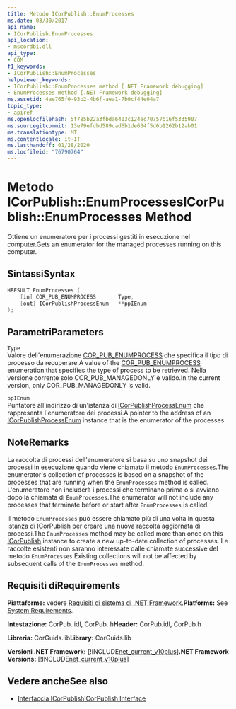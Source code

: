 ```yaml
---
title: Metodo ICorPublish::EnumProcesses
ms.date: 03/30/2017
api_name:
- ICorPublish.EnumProcesses
api_location:
- mscordbi.dll
api_type:
- COM
f1_keywords:
- ICorPublish::EnumProcesses
helpviewer_keywords:
- ICorPublish::EnumProcesses method [.NET Framework debugging]
- EnumProcesses method [.NET Framework debugging]
ms.assetid: 4ae765f0-93b2-4b6f-aea1-7b0cf44e04a7
topic_type:
- apiref
ms.openlocfilehash: 5f785b22a3fbda6403c124ec70757b16f5335907
ms.sourcegitcommit: 13e79efdbd589cad6b1de634f5d6b1262b12ab01
ms.translationtype: MT
ms.contentlocale: it-IT
ms.lasthandoff: 01/28/2020
ms.locfileid: "76790764"
---
```

# <a name="icorpublishenumprocesses-method"></a><span data-ttu-id="6ea07-102">Metodo ICorPublish::EnumProcesses</span><span class="sxs-lookup"><span data-stu-id="6ea07-102">ICorPublish::EnumProcesses Method</span></span>
<span data-ttu-id="6ea07-103">Ottiene un enumeratore per i processi gestiti in esecuzione nel computer.</span><span class="sxs-lookup"><span data-stu-id="6ea07-103">Gets an enumerator for the managed processes running on this computer.</span></span>  
  
## <a name="syntax"></a><span data-ttu-id="6ea07-104">Sintassi</span><span class="sxs-lookup"><span data-stu-id="6ea07-104">Syntax</span></span>  
  
```cpp  
HRESULT EnumProcesses (  
    [in] COR_PUB_ENUMPROCESS       Type,  
    [out] ICorPublishProcessEnum   **ppIEnum  
);  
```  
  
## <a name="parameters"></a><span data-ttu-id="6ea07-105">Parametri</span><span class="sxs-lookup"><span data-stu-id="6ea07-105">Parameters</span></span>  
 `Type`  
 <span data-ttu-id="6ea07-106">Valore dell'enumerazione [COR_PUB_ENUMPROCESS](cor-pub-enumprocess-enumeration.md) che specifica il tipo di processo da recuperare.</span><span class="sxs-lookup"><span data-stu-id="6ea07-106">A value of the [COR_PUB_ENUMPROCESS](cor-pub-enumprocess-enumeration.md) enumeration that specifies the type of process to be retrieved.</span></span> <span data-ttu-id="6ea07-107">Nella versione corrente solo COR_PUB_MANAGEDONLY è valido.</span><span class="sxs-lookup"><span data-stu-id="6ea07-107">In the current version, only COR_PUB_MANAGEDONLY is valid.</span></span>  
  
 `ppIEnum`  
 <span data-ttu-id="6ea07-108">Puntatore all'indirizzo di un'istanza di [ICorPublishProcessEnum](icorpublishprocessenum-interface.md) che rappresenta l'enumeratore dei processi.</span><span class="sxs-lookup"><span data-stu-id="6ea07-108">A pointer to the address of an [ICorPublishProcessEnum](icorpublishprocessenum-interface.md) instance that is the enumerator of the processes.</span></span>  
  
## <a name="remarks"></a><span data-ttu-id="6ea07-109">Note</span><span class="sxs-lookup"><span data-stu-id="6ea07-109">Remarks</span></span>  
 <span data-ttu-id="6ea07-110">La raccolta di processi dell'enumeratore si basa su uno snapshot dei processi in esecuzione quando viene chiamato il metodo `EnumProcesses`.</span><span class="sxs-lookup"><span data-stu-id="6ea07-110">The enumerator's collection of processes is based on a snapshot of the processes that are running when the `EnumProcesses` method is called.</span></span> <span data-ttu-id="6ea07-111">L'enumeratore non includerà i processi che terminano prima o si avviano dopo la chiamata di `EnumProcesses`.</span><span class="sxs-lookup"><span data-stu-id="6ea07-111">The enumerator will not include any processes that terminate before or start after `EnumProcesses` is called.</span></span>  
  
 <span data-ttu-id="6ea07-112">Il metodo `EnumProcesses` può essere chiamato più di una volta in questa istanza di [ICorPublish](icorpublish-interface.md) per creare una nuova raccolta aggiornata di processi.</span><span class="sxs-lookup"><span data-stu-id="6ea07-112">The `EnumProcesses` method may be called more than once on this [ICorPublish](icorpublish-interface.md) instance to create a new up-to-date collection of processes.</span></span> <span data-ttu-id="6ea07-113">Le raccolte esistenti non saranno interessate dalle chiamate successive del metodo `EnumProcesses`.</span><span class="sxs-lookup"><span data-stu-id="6ea07-113">Existing collections will not be affected by subsequent calls of the `EnumProcesses` method.</span></span>  
  
## <a name="requirements"></a><span data-ttu-id="6ea07-114">Requisiti di</span><span class="sxs-lookup"><span data-stu-id="6ea07-114">Requirements</span></span>  
 <span data-ttu-id="6ea07-115">**Piattaforme:** vedere [Requisiti di sistema di .NET Framework](../../../../docs/framework/get-started/system-requirements.md).</span><span class="sxs-lookup"><span data-stu-id="6ea07-115">**Platforms:** See [System Requirements](../../../../docs/framework/get-started/system-requirements.md).</span></span>  
  
 <span data-ttu-id="6ea07-116">**Intestazione:** CorPub. idl, CorPub. h</span><span class="sxs-lookup"><span data-stu-id="6ea07-116">**Header:** CorPub.idl, CorPub.h</span></span>  
  
 <span data-ttu-id="6ea07-117">**Libreria:** CorGuids.lib</span><span class="sxs-lookup"><span data-stu-id="6ea07-117">**Library:** CorGuids.lib</span></span>  
  
 <span data-ttu-id="6ea07-118">**Versioni .NET Framework:** [!INCLUDE[net_current_v10plus](../../../../includes/net-current-v10plus-md.md)]</span><span class="sxs-lookup"><span data-stu-id="6ea07-118">**.NET Framework Versions:** [!INCLUDE[net_current_v10plus](../../../../includes/net-current-v10plus-md.md)]</span></span>  
  
## <a name="see-also"></a><span data-ttu-id="6ea07-119">Vedere anche</span><span class="sxs-lookup"><span data-stu-id="6ea07-119">See also</span></span>

- [<span data-ttu-id="6ea07-120">Interfaccia ICorPublish</span><span class="sxs-lookup"><span data-stu-id="6ea07-120">ICorPublish Interface</span></span>](icorpublish-interface.md)
